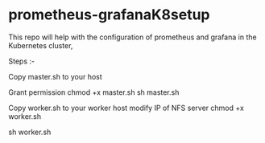 # prometheus-grafanaK8setup

This repo will help with the configuration of prometheus and grafana in the Kubernetes cluster, 

Steps :- 

Copy master.sh to your host

Grant permission chmod +x master.sh
sh master.sh

Copy worker.sh to your worker host
modify IP of NFS server
chmod +x worker.sh

sh worker.sh

